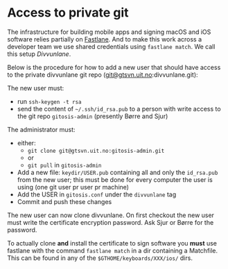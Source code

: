 Access to private git
=====================

The infrastructure for building mobile apps and signing macOS and iOS software
relies partially on [Fastlane](https://fastlane.tools/). And to make this work
across a developer team we use shared credentials using `fastlane match`. We
call this setup *Divvunlane*.

Below is the procedure for how to add a new user that should have access to the
private divvunlane git repo (git@gtsvn.uit.no:divvunlane.git):

The new user must:
* run `ssh-keygen -t rsa`
* send the content of `~/.ssh/id_rsa.pub` to a person with write access to the
  git repo `gitosis-admin` (presently Børre and Sjur)

The administrator must:
* either:
    - `git clone git@gtsvn.uit.no:gitosis-admin.git`
    - or
    - `git pull` in `gitosis-admin`
* Add a new file: `keydir/USER.pub` containing all and only the `id_rsa.pub`
  from the new user; this must be done for every computer the user is using (one
  git user pr user pr machine)
* Add the USER in `gitosis.conf` under the `divvunlane` tag
* Commit and push these changes

The new user can now clone divvunlane. On first checkout the new user must write
the certificate encryption password. Ask Sjur or Børre for the password.

To actually clone **and** install the certificate to sign software you **must**
use fastlane with the command `fastlane match` in a dir containing a
Matchfile. This can be found in any of the `$GTHOME/keyboards/XXX/ios/` dirs.
